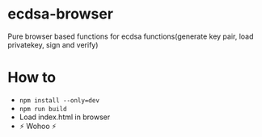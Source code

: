 # ecdsa-browser
Pure browser based functions for ecdsa functions(generate key pair, load privatekey, sign and verify)
# How to
- `npm install --only=dev`
- `npm run build`
- Load index.html in browser
- :zap: Wohoo :zap:
